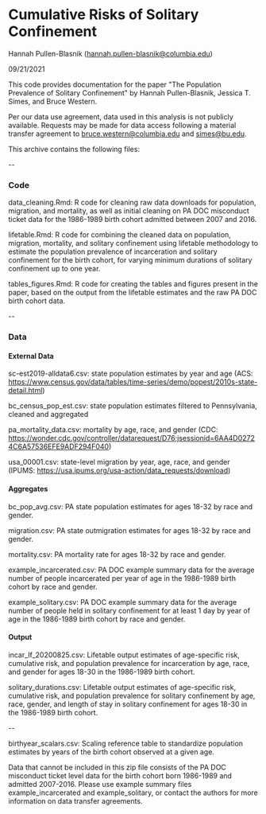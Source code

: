 # Cumulative Risks of Solitary Confinement

Hannah Pullen-Blasnik (hannah.pullen-blasnik@columbia.edu)

09/21/2021

This code provides documentation for the paper "The Population Prevalence of Solitary Confinement" by Hannah Pullen-Blasnik, Jessica T. Simes, and Bruce Western.

Per our data use agreement, data used in this analysis is not publicly available. Requests may be made for data access following a material transfer agreement to bruce.western@columbia.edu and simes@bu.edu.

This archive contains the following files:

--

### Code

data\_cleaning.Rmd: R code for cleaning raw data downloads for population, migration, and mortality, as well as initial cleaning on PA DOC misconduct ticket data for the 1986-1989 birth cohort admitted between 2007 and 2016. 

lifetable.Rmd: R code for combining the cleaned data on population, migration, mortality, and solitary confinement using lifetable methodology to estimate the population prevalence of incarceration and solitary confinement for the birth cohort, for varying minimum durations of solitary confinement up to one year.

tables\_figures.Rmd: R code for creating the tables and figures present in the paper, based on the output from the lifetable estimates and the raw PA DOC birth cohort data.

--

### Data

#### External Data

sc-est2019-alldata6.csv: state population estimates by year and age (ACS: https://www.census.gov/data/tables/time-series/demo/popest/2010s-state-detail.html)

bc\_census\_pop\_est.csv: state population estimates filtered to Pennsylvania, cleaned and aggregated

pa\_mortality\_data.csv: mortality by age, race, and gender (CDC: https://wonder.cdc.gov/controller/datarequest/D76;jsessionid=6AA4D02724C6A57536EFE9ADF294F040)

usa\_00001.csv: state-level migration by year, age, race, and gender (IPUMS: https://usa.ipums.org/usa-action/data_requests/download)

#### Aggregates

bc\_pop\_avg.csv: PA state population estimates for ages 18-32 by race and gender.

migration.csv: PA state outmigration estimates for ages 18-32 by race and gender.

mortality.csv: PA mortality rate for ages 18-32 by race and gender.

example\_incarcerated.csv: PA DOC example summary data for the average number of people incarcerated per year of age in the 1986-1989 birth cohort by race and gender.

example\_solitary.csv: PA DOC example summary data for the average number of people held in solitary confinement for at least 1 day by year of age in the 1986-1989 birth cohort by race and gender.

#### Output

incar\_lf\_20200825.csv: Lifetable output estimates of age-specific risk, cumulative risk, and population prevalence for incarceration by age, race, and gender for ages 18-30 in the 1986-1989 birth cohort.

solitary\_durations.csv: Lifetable output estimates of age-specific risk, cumulative risk, and population prevalence for solitary confinement by age, race, gender, and length of stay in solitary confinement for ages 18-30 in the 1986-1989 birth cohort.

--

birthyear\_scalars.csv: Scaling reference table to standardize population estimates by years of the birth cohort observed at a given age.


Data that cannot be included in this zip file consists of the PA DOC misconduct ticket level data for the birth cohort born 1986-1989 and admitted 2007-2016. Please use example summary files example\_incarcerated and example\_solitary, or contact the authors for more information on data transfer agreements. 
